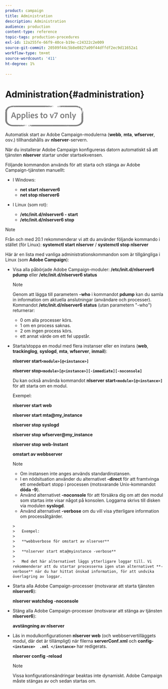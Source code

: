 ```yaml
---
product: campaign
title: Administration
description: Administration
audience: production
content-type: reference
topic-tags: production-procedures
exl-id: 12a255fe-66f9-40ce-b19e-c24322c2e009
source-git-commit: 20509f44c5b8e0827a09f44dffdf2ec9d11652a1
workflow-type: tm+mt
source-wordcount: '411'
ht-degree: 1%

---
```


# Administration{#administration}

![](../../assets/v7-only.svg)

Automatisk start av Adobe Campaign-modulerna (**webb**, **mta**, **wfserver**, osv.) tillhandahålls av **nlserver**-servern.

När du installerar Adobe Campaign konfigureras datorn automatiskt så att tjänsten **nlserver** startar under startsekvensen.

Följande kommandon används för att starta och stänga av Adobe Campaign-tjänsten manuellt:

* I Windows:

   * **net start nlserver6**
   * **net stop nlserver6**

* I Linux (som rot):

   * **/etc/init.d/nlserver6 - start**
   * **/etc/init.d/nlserver6 stop**

>[!NOTE]
>
>Från och med 20.1 rekommenderar vi att du använder följande kommando i stället (för Linux): **systemctl start nlserver** / **systemctl stop nlserver**

Här är en lista med vanliga administrationskommandon som är tillgängliga i Linux (som **Adobe Campaign**):

* Visa alla påbörjade Adobe Campaign-moduler: **/etc/init.d/nlserver6 pdump** eller **/etc/init.d/nlserver6 status**

   >[!NOTE]
   >
   >Genom att lägga till parametern **-who** i kommandot **pdump** kan du samla in information om aktuella anslutningar (användare och processer).\
   >Kommandot **/etc/init.d/nlserver6 status** (utan parametern &quot;-who&quot;) returnerar:
   >
   >    * 0 om alla processer körs.
   >    * 1 om en process saknas.
   >    * 2 om ingen process körs.
   >    * ett annat värde om ett fel uppstår.


* Starta/stoppa en modul med flera instanser eller en instans (**web**, **trackinglog**, **syslogd**, **mta**, **wfserver**, **inmail**):

   **nlserver start`<module>[@<instance>]`**

   **nlserver stop`<module>[@<instance>][-immediate][-noconsole]`**

   Du kan också använda kommandot **nlserver start`<module>[@<instance>]`** för att starta om en modul.

   Exempel:

   **nlserver start web**

   **nlserver start mta@my_instance**

   **nlserver stop syslogd**

   **nlserver stop wfserver@my_instance**

   **nlserver stop web-Instant**

   **omstart av webbserver**

   >[!NOTE]
   >
   >* Om instansen inte anges används standardinstansen.
   >* I en nödsituation använder du alternativet **-direct** för att framtvinga ett omedelbart stopp i processen (motsvarande Unix-kommandot **döda -9**).
   >* Använd alternativet **-noconsole** för att försäkra dig om att den modul som startas inte visar något på konsolen. Loggarna skrivs till disken via modulen **syslogd**.
   >* Använd alternativet **-verbose** om du vill visa ytterligare information om processåtgärder.

      >
      >   Exempel:
      >
      >   **webbverbose för omstart av nlserver**
      >
      >   **nlserver start mta@myinstance -verbose**
      >
      >   Med det här alternativet läggs ytterligare loggar till. Vi rekommenderar att du startar processerna igen utan alternativet **-verbose** när du har hittat önskad information, för att undvika överlagring av loggar.


* Starta alla Adobe Campaign-processer (motsvarar att starta tjänsten **nlserver6**):

   **nlserver watchdog -noconsole**

* Stäng alla Adobe Campaign-processer (motsvarar att stänga av tjänsten **nlserver6**):

   **avstängning av nlserver**

* Läs in modulkonfigurationen **nlserver web** (och webbservertilläggets modul, där det är tillämpligt) när filerna **serverConf.xml** och **config-`<instance>  .xml </instance>`** har redigerats.

   **nlserver config -reload**

   >[!NOTE]
   >
   >Vissa konfigurationsändringar beaktas inte dynamiskt. Adobe Campaign måste stängas av och sedan startas om.
